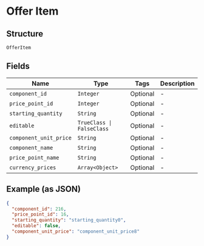 
# Offer Item

## Structure

`OfferItem`

## Fields

| Name | Type | Tags | Description |
|  --- | --- | --- | --- |
| `component_id` | `Integer` | Optional | - |
| `price_point_id` | `Integer` | Optional | - |
| `starting_quantity` | `String` | Optional | - |
| `editable` | `TrueClass \| FalseClass` | Optional | - |
| `component_unit_price` | `String` | Optional | - |
| `component_name` | `String` | Optional | - |
| `price_point_name` | `String` | Optional | - |
| `currency_prices` | `Array<Object>` | Optional | - |

## Example (as JSON)

```json
{
  "component_id": 216,
  "price_point_id": 16,
  "starting_quantity": "starting_quantity0",
  "editable": false,
  "component_unit_price": "component_unit_price8"
}
```

